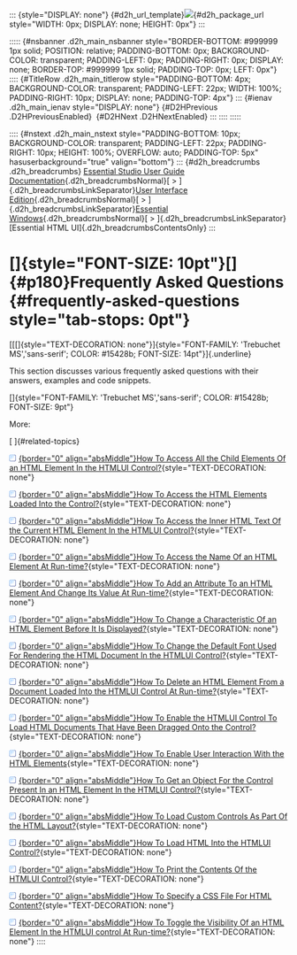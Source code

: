 ::: {style="DISPLAY: none"}
[](ms-xhelp:///?Id=d2h_url_template){#d2h_url_template}![](!package_url!){#d2h_package_url style="WIDTH: 0px; DISPLAY: none; HEIGHT: 0px"}
:::

::::: {#nsbanner .d2h_main_nsbanner style="BORDER-BOTTOM: #999999 1px solid; POSITION: relative; PADDING-BOTTOM: 0px; BACKGROUND-COLOR: transparent; PADDING-LEFT: 0px; PADDING-RIGHT: 0px; DISPLAY: none; BORDER-TOP: #999999 1px solid; PADDING-TOP: 0px; LEFT: 0px"}
:::: {#TitleRow .d2h_main_titlerow style="PADDING-BOTTOM: 4px; BACKGROUND-COLOR: transparent; PADDING-LEFT: 22px; WIDTH: 100%; PADDING-RIGHT: 10px; DISPLAY: none; PADDING-TOP: 4px"}
::: {#ienav .d2h_main_ienav style="DISPLAY: none"}
[](ms-xhelp:///?Id=1dac7123-4819-4c12-a434-d9944ee11f4a){#D2HPrevious .D2HPreviousEnabled}  [](ms-xhelp:///?Id=a503f11e-b26a-47ca-b3d0-96fb0f184423){#D2HNext .D2HNextEnabled}
:::
::::
:::::

:::: {#nstext .d2h_main_nstext style="PADDING-BOTTOM: 10px; BACKGROUND-COLOR: transparent; PADDING-LEFT: 22px; PADDING-RIGHT: 10px; HEIGHT: 100%; OVERFLOW: auto; PADDING-TOP: 5px" hasuserbackground="true" valign="bottom"}
::: {#d2h_breadcrumbs .d2h_breadcrumbs}
[Essential Studio User Guide Documentation](ms-xhelp:///?Id=12457748-09e3-4d74-a240-8e049cedf030){.d2h_breadcrumbsNormal}[ \> ]{.d2h_breadcrumbsLinkSeparator}[User Interface Edition](ms-xhelp:///?Id=c29296b7-531c-413b-a0ec-488ca1f7f669){.d2h_breadcrumbsNormal}[ \> ]{.d2h_breadcrumbsLinkSeparator}[Essential Windows](ms-xhelp:///?Id=e60759d8-47a4-4570-9d7a-16a68d63f2ea){.d2h_breadcrumbsNormal}[ \> ]{.d2h_breadcrumbsLinkSeparator}[Essential HTML UI]{.d2h_breadcrumbsContentsOnly}
:::

# []{style="FONT-SIZE: 10pt"}[]{#p180}Frequently Asked Questions {#frequently-asked-questions style="tab-stops: 0pt"}

[[[]{style="TEXT-DECORATION: none"}]{style="FONT-FAMILY: 'Trebuchet MS','sans-serif'; COLOR: #15428b; FONT-SIZE: 14pt"}]{.underline} 

This section discusses various frequently asked questions with their answers, examples and code snippets.

[]{style="FONT-FAMILY: 'Trebuchet MS','sans-serif'; COLOR: #15428b; FONT-SIZE: 9pt"} 

More:

[ ]{#related-topics}

[![](button.gif){border="0" align="absMiddle"}How To Access All the Child Elements Of an HTML Element In the HTMLUI Control?](ms-xhelp:///?Id=a503f11e-b26a-47ca-b3d0-96fb0f184423){style="TEXT-DECORATION: none"}

[![](button.gif){border="0" align="absMiddle"}How To Access the HTML Elements Loaded Into the Control?](ms-xhelp:///?Id=272a0e10-0a0c-4c2d-b225-f0ba4578f61a){style="TEXT-DECORATION: none"}

[![](button.gif){border="0" align="absMiddle"}How To Access the Inner HTML Text Of the Current HTML Element In the HTMLUI Control?](ms-xhelp:///?Id=79653ed0-b092-4a16-9d61-af53befe0e4f){style="TEXT-DECORATION: none"}

[![](button.gif){border="0" align="absMiddle"}How To Access the Name Of an HTML Element At Run-time?](ms-xhelp:///?Id=c77f1714-7fd3-46b3-9ab0-1b91de90694c){style="TEXT-DECORATION: none"}

[![](button.gif){border="0" align="absMiddle"}How To Add an Attribute To an HTML Element And Change Its Value At Run-time?](ms-xhelp:///?Id=ea7902b6-cd75-40b9-a2d0-cedfdecb1eb8){style="TEXT-DECORATION: none"}

[![](button.gif){border="0" align="absMiddle"}How To Change a Characteristic Of an HTML Element Before It Is Displayed?](ms-xhelp:///?Id=13979af2-5f09-400b-b8ee-8fe31f29674a){style="TEXT-DECORATION: none"}

[![](button.gif){border="0" align="absMiddle"}How To Change the Default Font Used For Rendering the HTML Document In the HTMLUI Control?](ms-xhelp:///?Id=f1d637eb-08ed-4869-9085-5dd89b437d9e){style="TEXT-DECORATION: none"}

[![](button.gif){border="0" align="absMiddle"}How To Delete an HTML Element From a Document Loaded Into the HTMLUI Control At Run-time?](ms-xhelp:///?Id=493b281a-088d-474b-84e7-563f998c42a0){style="TEXT-DECORATION: none"}

[![](button.gif){border="0" align="absMiddle"}How To Enable the HTMLUI Control To Load HTML Documents That Have Been Dragged Onto the Control?](ms-xhelp:///?Id=1af83725-6e89-408a-84d6-b0de08663169){style="TEXT-DECORATION: none"}

[![](button.gif){border="0" align="absMiddle"}How To Enable User Interaction With the HTML Elements](ms-xhelp:///?Id=893b0266-f493-4b0b-b6cd-3efa2bfeb04b){style="TEXT-DECORATION: none"}

[![](button.gif){border="0" align="absMiddle"}How To Get an Object For the Control Present In an HTML Element In the HTMLUI Control?](ms-xhelp:///?Id=01e93713-2369-454e-a07f-01b8ee52f336){style="TEXT-DECORATION: none"}

[![](button.gif){border="0" align="absMiddle"}How To Load Custom Controls As Part Of the HTML Layout?](ms-xhelp:///?Id=eca7b99d-4832-4283-acea-ae2c3cfb684d){style="TEXT-DECORATION: none"}

[![](button.gif){border="0" align="absMiddle"}How To Load HTML Into the HTMLUI Control?](ms-xhelp:///?Id=6ab74c4e-5ab7-4562-bd8c-2445dd9bde29){style="TEXT-DECORATION: none"}

[![](button.gif){border="0" align="absMiddle"}How To Print the Contents Of the HTMLUI Control?](ms-xhelp:///?Id=88068a3f-e4fe-4f4a-80c1-05a9b5ea8a44){style="TEXT-DECORATION: none"}

[![](button.gif){border="0" align="absMiddle"}How To Specify a CSS File For HTML Content?](ms-xhelp:///?Id=d3499126-c5c5-45bd-8c66-1ce4cb0c0d7e){style="TEXT-DECORATION: none"}

[![](button.gif){border="0" align="absMiddle"}How To Toggle the Visibility Of an HTML Element In the HTMLUI control At Run-time?](ms-xhelp:///?Id=9c68bffb-64f9-4011-a1b8-9f9abaa650a5){style="TEXT-DECORATION: none"}
::::
